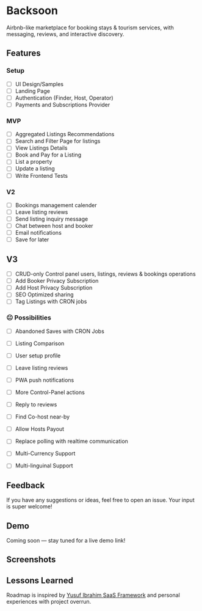 # Backsoon

Airbnb-like marketplace for booking stays &amp; tourism services, with messaging, reviews, and interactive discovery.


## Features

### Setup
- [ ] UI Design/Samples
- [ ] Landing Page
- [ ] Authentication (Finder, Host, Operator)
- [ ] Payments and Subscriptions Provider

### MVP
- [ ] Aggregated Listings Recommendations
- [ ] Search and Filter Page for listings
- [ ] View Listings Details
- [ ] Book and Pay for a Listing
- [ ] List a property
- [ ] Update a listing
- [ ] Write Frontend Tests

### V2
- [ ] Bookings management calender
- [ ] Leave listing reviews
- [ ] Send listing inquiry message
- [ ] Chat between host and booker
- [ ] Email notifications
- [ ] Save for later

## V3
- [ ] CRUD-only Control panel users, listings, reviews & bookings operations
- [ ] Add Booker Privacy Subscription
- [ ] Add Host Privacy Subscription
- [ ] SEO Optimized sharing
- [ ] Tag Listings with CRON jobs

### 😐 Possibilities
- [ ] Abandoned Saves with CRON Jobs
- [ ] Listing Comparison
- [ ] User setup profile
- [ ] Leave listing reviews
- [ ] PWA push notifications
- [ ] More Control-Panel actions
- [ ] Reply to reviews
- [ ] Find Co-host near-by
- [ ] Allow Hosts Payout
- [ ] Replace polling with realtime communication
- [ ] Multi-Currency Support
- [ ] Multi-linguinal Support


## Feedback

If you have any suggestions or ideas, feel free to open an issue. Your input is super welcome!


## Demo

Coming soon — stay tuned for a live demo link!



## Screenshots



## Lessons Learned
Roadmap is inspired by [Yusuf Ibrahim SaaS Framework](https://www.linkedin.com/posts/saintdoresh_ai-powered-saas-development-the-lapp-framework-activity-7312453103885127680-esu6?utm_source=li_share&utm_content=feedcontent&utm_medium=g_dt_web&utm_campaign=copy) and personal experiences with project overrun.


